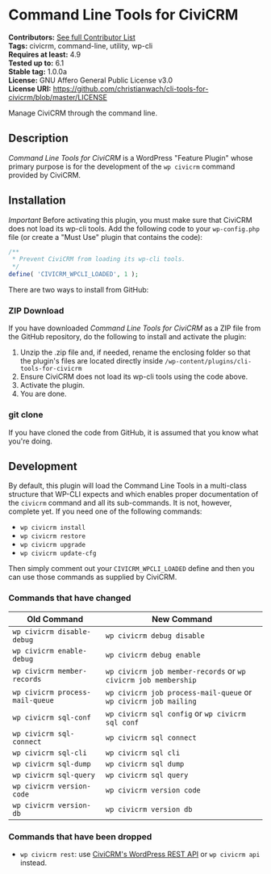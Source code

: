# Command Line Tools for CiviCRM

**Contributors:** [See full Contributor List](https://github.com/christianwach/cli-tools-for-civicrm)<br/>
**Tags:** civicrm, command-line, utility, wp-cli<br/>
**Requires at least:** 4.9<br/>
**Tested up to:** 6.1<br/>
**Stable tag:** 1.0.0a<br/>
**License:** GNU Affero General Public License v3.0<br/>
**License URI:** https://github.com/christianwach/cli-tools-for-civicrm/blob/master/LICENSE

Manage CiviCRM through the command line.

## Description

*Command Line Tools for CiviCRM* is a WordPress "Feature Plugin" whose primary purpose is for the development of the `wp civicrm` command provided by CiviCRM.

## Installation

*Important* Before activating this plugin, you must make sure that CiviCRM does not load its wp-cli tools. Add the following code to your `wp-config.php` file (or create a "Must Use" plugin that contains the code):

```php
/**
 * Prevent CiviCRM from loading its wp-cli tools.
 */
define( 'CIVICRM_WPCLI_LOADED', 1 );
```

There are two ways to install from GitHub:

### ZIP Download

If you have downloaded *Command Line Tools for CiviCRM* as a ZIP file from the GitHub repository, do the following to install and activate the plugin:

1. Unzip the .zip file and, if needed, rename the enclosing folder so that the plugin's files are located directly inside `/wp-content/plugins/cli-tools-for-civicrm`
2. Ensure CiviCRM does not load its wp-cli tools using the code above.
3. Activate the plugin.
4. You are done.

### git clone

If you have cloned the code from GitHub, it is assumed that you know what you're doing.

## Development

By default, this plugin will load the Command Line Tools in a multi-class structure that WP-CLI expects and which enables proper documentation of the `civicrm` command and all its sub-commands. It is not, however, complete yet. If you need one of the following commands:

* `wp civicrm install`
* `wp civicrm restore`
* `wp civicrm upgrade`
* `wp civicrm update-cfg`

Then simply comment out your `CIVICRM_WPCLI_LOADED` define and then you can use those commands as supplied by CiviCRM.

### Commands that have changed

| Old Command | New Command |
| --- | --- |
| `wp civicrm disable-debug` | `wp civicrm debug disable` |
| `wp civicrm enable-debug` | `wp civicrm debug enable` |
| `wp civicrm member-records` | `wp civicrm job member-records` or `wp civicrm job membership` |
| `wp civicrm process-mail-queue` | `wp civicrm job process-mail-queue` or `wp civicrm job mailing` |
| `wp civicrm sql-conf` | `wp civicrm sql config` or `wp civicrm sql conf` |
| `wp civicrm sql-connect` | `wp civicrm sql connect` |
| `wp civicrm sql-cli` | `wp civicrm sql cli` |
| `wp civicrm sql-dump` | `wp civicrm sql dump` |
| `wp civicrm sql-query` | `wp civicrm sql query` |
| `wp civicrm version-code` | `wp civicrm version code` |
| `wp civicrm version-db` | `wp civicrm version db` |

### Commands that have been dropped

* `wp civicrm rest`: use [CiviCRM's WordPress REST API](https://github.com/civicrm/civicrm-wordpress/tree/master/wp-rest) or `wp civicrm api` instead.
